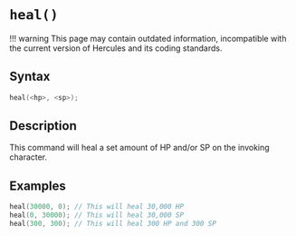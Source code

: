 # `heal()`

!!! warning
	This page may contain outdated information, incompatible with the current version of Hercules and its coding standards.

## Syntax

```c
heal(<hp>, <sp>);
```

## Description

This command will heal a set amount of HP and/or SP on the invoking character.

## Examples

```c
heal(30000, 0); // This will heal 30,000 HP
heal(0, 30000); // This will heal 30,000 SP
heal(300, 300); // This will heal 300 HP and 300 SP
```
